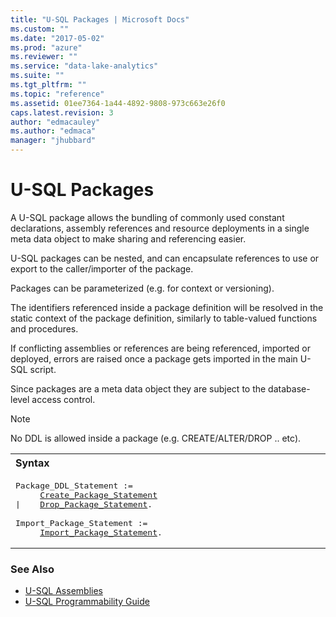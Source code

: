 ```yaml
---
title: "U-SQL Packages | Microsoft Docs"
ms.custom: ""
ms.date: "2017-05-02"
ms.prod: "azure"
ms.reviewer: ""
ms.service: "data-lake-analytics"
ms.suite: ""
ms.tgt_pltfrm: ""
ms.topic: "reference"
ms.assetid: 01ee7364-1a44-4892-9808-973c663e26f0
caps.latest.revision: 3
author: "edmacauley"
ms.author: "edmaca"
manager: "jhubbard"
---
```

# U-SQL Packages
A U-SQL package allows the bundling of commonly used constant declarations, assembly references and resource deployments in a single meta data object to make sharing and referencing easier.

U-SQL packages can be nested, and can encapsulate references to use or export to the caller/importer of the package.

Packages can be parameterized (e.g. for context or versioning).

The identifiers referenced inside a package definition will be resolved in the static context of the package definition, similarly to table-valued functions and procedures.

If conflicting assemblies or references are being referenced, imported or deployed, errors are raised once a package gets imported in the main U-SQL script.

Since packages are a meta data object they are subject to the database-level access control.

> [!NOTE]
> No DDL is allowed inside a package (e.g. CREATE/ALTER/DROP .. etc).
  
<table><th align="left">Syntax</th><tr><td><pre>
Package_DDL_Statement :=                                                                                 
     <a href="create-package-u-sql.md">Create_Package_Statement</a>
|    <a href="drop-package-u-sql.md">Drop_Package_Statement</a>.<br />
Import_Package_Statement :=
     <a href="import-package-u-sql.md">Import_Package_Statement</a>.
</pre></td></tr></table>

### See Also    
* [U-SQL Assemblies](u-sql-assemblies.md)  
* [U-SQL Programmability Guide](https://docs.microsoft.com/azure/data-lake-analytics/data-lake-analytics-u-sql-programmability-guide)  


 
